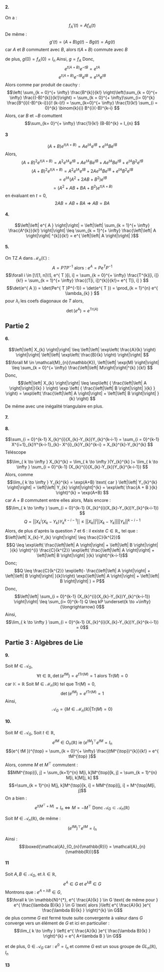 #### 2.
On a : 
$$f_{A}'(t)=Af_{A}(t)$$
De même : 
$$g'(t) = (A+B)g(t) - Bg(t) = Ag(t) $$
car $A$ et $B$ commutent avec $B$, alors $t(A+B)$ commute avec $B$

de plus, $g(0) = f_{A}(0) = I_{n}$
Ainsi, $g= f_{A}$ Donc, 
$$e^{t(A+B) }e^{ -tB } = e^{ tA }$$
$$e^{ t(A+B) } e^{ -tB } e^{ tB } = e^{ tA }e^{ tB }$$
Alors comme par produit de cauchy : 
$$\left( \sum_{k = 0}^{+ \infty} \frac{B^{k}}{k!} \right)\left(\sum_{k = 0}^{+ \infty} \frac{(-B)^{k}}{k!}\right) = \sum_{k = 0}^{+ \infty}\sum_{i= 0}^{k} \frac{B^{i}(-B)^{k-i}}{i! (k-i)!} = \sum_{k=0}^{+ \infty} \frac{1}{k!} \sum_{i = 0}^{k} \binom{k}{i} B^{i}(-B)^{k-i} $$
Alors, car $B$ et $-B$ comuttent
$$\sum_{k=  0}^{+ \infty} \frac{1}{k!} (B-B)^{k} = I_{n} $$

#### 3
$$(A+B)e^{ t(A+B) } = Ae^{ tA }e^{ tB } + e^{ tA }Be^{ tB } $$
Alors, 
$$(A+B)^{2} e^{ t(A+B) } = A^{2}e^{ tA }e^{ tB } + Ae^{ tA }Be^{ tB } + Ae^{ tA } Be^{ tB } + e^{ tA } B^{2}e^{ tB }$$
$$(A+B)^{2}e^{ t(A+B) } =A^{2}e^{ tA } e^{ tB } + 2 A e^{ tA } B e^{ tB } + e^{ tA } B^{2}e^{ tB }$$
$$= e^{ tA }(A^{2}+ 2AB + B^{2})e^{ tB } $$
$$= (A^{2} + AB + BA + B^{2}) e^{ t(A+B) }  $$
en évaluant en $t=0$, 
$$2AB = AB+BA \Rightarrow  AB = BA$$

#### 4.
$$\left|\left| e^{ A } \right|\right| = \left|\left| \sum_{k = 1}^{+ \infty} \frac{A^{k}}{k!} \right|\right| \leq \sum_{k = 1}^{+ \infty} \frac{\left|\left| A \right|\right| ^{k}}{k!} = e^{ \left|\left| A \right|\right|  }$$

#### 5.
On TZ $A$ dans $\mathcal{M}_{n}(\mathbb{C})$ : 
$$A = PTP^{-1} \text{ alors : } e^{ A } = P e^{ T } P^{-1}$$
$$\forall i \in [\![1, n]\!], e^{ T }[i, i] = \sum_{k = 0}^{+ \infty}  \frac{T^{k}[i, i]}{k!} = \sum_{k = 1}^{+ \infty} \frac{(T[i, i])^{k}}{k!}= e^{ T[i, i] } $$
$$\det(e^{ A }) = \det(Pe^{ T }P^{-1}) = \det(e^{ T }) = \prod_{k = 1}^{n} e^{ \lambda_{k} } $$
pour $\lambda_{i}$ les coefs diagonaux de $T$ alors, 
$$\det(e^{ A }) = e^{ \mathrm{Tr}(A) }$$

## Partie 2
#### 6.
$$\left|\left| X_{k} \right|\right| \leq  \left|\left| \exp\left( \frac{A}{k} \right) \right|\right| \left|\left| \exp\left( \frac{B}{k} \right) \right|\right|  $$
$$\forall M \in \mathcal{M}_{n}(\mathbb{K}), \left|\left| \exp(M) \right|\right|  \leq  \sum_{k = 0}^{+ \infty} \frac{\left|\left| M\right|\right|^{k}  }{k!} $$
Donc, 
$$\left|\left| X_{k} \right|\right| \leq \exp\left( { \frac{\left|\left| A \right|\right|}{k}  } \right) \exp \left( { \frac{\left|\left| B \right|\right| }{k} } \right) = \exp\left( \frac{\left|\left| A \right|\right| + \left|\left| B \right|\right| }{k} \right) $$
De même avec une inégalité triangulaire en plus. 

#### 7.

#### 8.
$$\sum_{i = 0}^{k-1} X_{k}^{i}(X_{k}-Y_{k})Y_{k}^{k-i-1} = \sum_{i = 0}^{k-1} X^{i+1}_{k}Y^{k-i-1}_{k}- X^{i}_{k}Y_{k}^{k-i} = X_{k}^{k}-Y_{k}^{k} $$
Téléscope

$$\lim_{ k \to \infty } X_{k}^{k} = \lim_{ k \to \infty }(Y_{k}^{k} )+ \lim_{ k \to \infty } \sum_{i = 0}^{k-1} (X_{k}^{i}(X_{k}-Y_{k})Y_{k}^{k-i-1})  $$
Alors, comme 
$$\lim_{ k \to \infty } Y_{k}^{k} = \exp(A+B)   \text{ car } \left|\left| Y_{k}^{k} \right|\right| = \left|\left| Y_{k} \right|\right|^{k} = \exp\left( \frac{A + B }{k} \right)^{k} = \exp(A+B) $$
car $A+B$ commutent entre elles alors, 
Mais encore : 
$$\lim_{ k \to \infty } \sum_{i = 0}^{k-1} (X_{k}^{i}(X_{k}-Y_{k})Y_{k}^{k-i-1})  $$
$$Q = \left|\left| X_{k}^{i}(X_{k}-Y_{k})Y_{k}^{k-i-1} \right|\right| \leq \left|\left| X_{k}  \right|\right|^{i} \left|\left| X_{k} - Y_{k} \right|\right| \left|\left| Y_{k} \right|\right| ^{k-i-1} $$
Alors, de plus d'après la question 7 et 6 : il existe $C \in \mathbb{R}_{+}$ tel que : $\left|\left| X_{k}-Y_{k} \right|\right| \leq \frac{C}{k^{2}}$
$$Q \leq \exp\left(  \frac{\left|\left| A \right|\right| + \left|\left| B \right|\right| }{k} \right)^{i} \frac{C}{k^{2}} \exp\left(  \frac{\left|\left| A \right|\right| + \left|\left| B \right|\right| }{k} \right)^{k-i-1}$$
Donc; 
$$Q \leq \frac{C}{k^{2}} \exp\left(- \frac{\left|\left| A \right|\right| + \left|\left| B \right|\right| }{k}\right) \exp(\left|\left| A \right|\right| + \left|\left| B \right|\right| ) = P$$
Donc, 
$$\left|\left| \sum_{i = 0}^{k-1} (X_{k}^{i}(X_{k}-Y_{k})Y_{k}^{k-i-1})  \right|\right| \leq \sum_{i= 0}^{k-1} Q \leq kP \underset{k \to +\infty}{\longrightarrow} 0$$
Ainsi, 
$$\lim_{ k \to \infty } \sum_{i = 0}^{k-1} (X_{k}^{i}(X_{k}-Y_{k})Y_{k}^{k-i-1})   = 0$$


## Partie 3 : Algèbres de Lie
#### 9.
Soit $M \in \mathcal{A}_{G}$, 
$$\forall t \in \mathbb{R}, \det(e^{ tM }) =  e^{ t\mathrm{Tr}(M) } = 1 \text{ alors }\mathrm{Tr}(M) = 0$$
car $\mathbb{K} = \mathbb{R}$
Soit $M \in \mathcal{M}_{n}(\mathbb{R})$ tel que $\mathrm{Tr}(M) = 0$, 
$$\det(e^{ tM }) = e^{ t\mathrm{Tr}(M) } = 1$$
Ainsi, 
$$\mathcal{A}_{G} = \{ M \in \mathcal{M}_{n}(\mathbb{R}) | \mathrm{Tr}(M) = 0 \}$$

#### 10.
Soit $M \in \mathcal{A}_{G}$, 
Soit $t \in \mathbb{R}$, 
$$e^{ tM } \in O_{n}(\mathbb{R}) \text{ ie } (e^{ tM })^{\top}e^{ tM } = I_{n}$$
$$(e^{ tM })^{\top} = \sum_{k = 0}^{+ \infty} \frac{(tM^{\top})^{k}}{k!} = e^{ tM^{\top} }$$
Alors, comme $M$ et $M^{\top}$ commutent : 
$$MM^{\top}[i, j] = \sum_{k=1}^{n} M[i, k]M^{\top}[k, j] = \sum_{k = 1}^{n} M[i, k]M[j, k] $$
$$=\sum_{k = 1}^{n} M[j, k]M^{\top}[k, i] = MM^{\top}[j, i] = M^{\top}M[i, j]$$
On a bien : 
$$e^{ t(M^{\top} + M) } = I_{n} \Leftrightarrow M = -M^{\top} \text{ Donc } \mathcal{A}_{G} \subset \mathcal{A}_{n}(\mathbb{R})$$

Soit $M \in \mathcal{A}_{n}(\mathbb{R})$,  de même  :
$$(e^{ tM })^{\top}e^{ tM } = I_{n}$$

Ainsi : 
$$\boxed{\mathcal{A}_{O_{n}(\mathbb{R})} = \mathcal{A}_{n}(\mathbb{R})}$$

#### 11
Soit $A, B \in \mathcal{A}_G$, et $\lambda \in \mathbb{R}$, 
$$e^{ A } \in G \text{ et } e^{ \lambda B  } \in G$$
Montrons que : $e^{ A + \lambda B } \in G$, 
$$\forall k \in \mathbb{N}^{*}, e^{ \frac{A}{k} } \in G \text{ de même pour } e^{  \frac{\lambda B}{k} } \in G \text{ alors }\left( e^{ \frac{A}{k} }e^{ \frac{\lambda B}{k} } \right)^{k} \in G$$
de plus comme $G$ est fermé toute suite convergente à valeur dans $G$ converge vers un élément de $G$ et ici en particulier : 
$$\lim_{ k \to \infty } \left( e^{ \frac{A}{k} }e^{ \frac{\lambda B}{k} } \right)^{k} = e^{ A+\lambda B } \in G$$

et de plus, $0 \in \mathcal{A}_{G}$ car : $e^{ 0 } = I_{n}$ et comme $G$ est un sous groupe de $GL_{n}(\mathbb{R})$, $I_{n}$

#### 13
